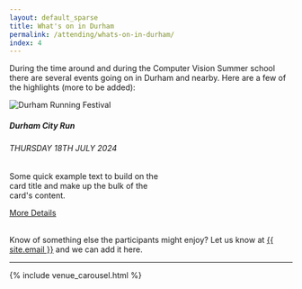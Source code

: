 ```yaml
---
layout: default_sparse
title: What's on in Durham
permalink: /attending/whats-on-in-durham/
index: 4
---
```


During the time around and during the Computer Vision Summer school there are several events going on in Durham and nearby. Here are a few of the highlights (more to be added):

<div class="row">
<div class="card" style="width: 18rem;">
  <img src="https://usercontent.one/wp/durhamcityrunfestival.com/wp-content/uploads/2021/02/Welcome-to-The-Durham-City-Run-Festival-1920x1080.jpg?media=1706607433" class="card-img-top" alt="Durham Running Festival">
  <div class="card-body">
    <h5 class="card-title">Durham City Run</h5>
    <h6>THURSDAY 18TH JULY 2024</h6>
    <p class="card-text">Some quick example text to build on the card title and make up the bulk of the card's content.</p>
    
  </div>
    <div class="card-footer text-muted">
    <a href="https://durhamcityrunfestival.com/events/durham-city-run/" class="btn btn-primary">More Details</a>
  </div>
</div>
</div>

<br />

<h7>Know of something else the participants might enjoy? Let us know at <a href="mailto:{{ site.email }}">{{ site.email }}</a> and we can add it here. <h7>

<hr />

{% include venue_carousel.html %}